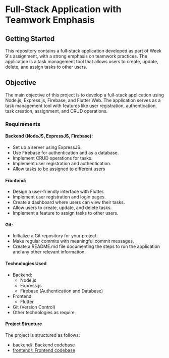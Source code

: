 # Full-Stack Application with Teamwork Emphasis

## Getting Started
This repository contains a full-stack application developed as part of Week 9's assignment, with a strong emphasis on teamwork practices. The application is a task management tool that allows users to create, update, delete, and assign tasks to other users.

 ## Objective
The main objective of this project is to develop a full-stack application using Node.js, Express.js, Firebase, and Flutter Web. The application serves as a task management tool with features like user registration, authentication, task creation, assignment, and CRUD operations.

### Requirements

#### Backend (NodeJS, ExpressJS, Firebase):
- Set up a server using ExpressJS.
- Use Firebase for authentication and as a database.
- Implement CRUD operations for tasks.
- Implement user registration and authentication.
- Allow tasks to be assigned to different users

#### Frontend:
- Design a user-friendly interface with Flutter.
- Implement user registration and login pages.
- Create a dashboard where users can view their tasks.
- Allow users to create, update, and delete tasks.
- Implement a feature to assign tasks to other users.

#### Git:
- Initialize a Git repository for your project.
- Make regular commits with meaningful commit messages.
- Create a README.md file documenting the steps to run the application and any other relevant information.

#### Technologies Used
- Backend:
  - Node.js
  - Express.js
  - Firebase (Authentication and Database)
- Frontend:
  - Flutter
- Git (Version Control)
- Other technologies as require

#### Project Structure
The project is structured as follows:
- backend/: Backend codebase 
- [frontend/: Frontend codebase](https://github.com/SutradharYojit/assignment_8-front-end-)

